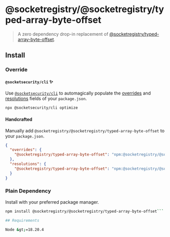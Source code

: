 # @socketregistry/@socketregistry/typed-array-byte-offset

> A zero dependency drop-in replacement of
> [@socketregistry/typed-array-byte-offset](https://www.npmjs.com/package/@socketregistry/typed-array-byte-offset).

## Install

### Override

#### `@socketsecurity/cli` :sparkles:

Use [`@socketsecurity/cli`](https://www.npmjs.com/package/@socketsecurity/cli)
to automagically populate the
[overrides](https://docs.npmjs.com/cli/v9/configuring-npm/package-json#overrides)
and [resolutions](https://yarnpkg.com/configuration/manifest#resolutions) fields
of your `package.json`.

```sh
npx @socketsecurity/cli optimize
```

#### Handcrafted

Manually add `@socketregistry/@socketregistry/typed-array-byte-offset` to your
`package.json`.

```json
{
  "overrides": {
    "@socketregistry/typed-array-byte-offset": "npm:@socketregistry/@socketregistry/typed-array-byte-offset@^1"
  },
  "resolutions": {
    "@socketregistry/typed-array-byte-offset": "npm:@socketregistry/@socketregistry/typed-array-byte-offset@^1"
  }
}
```

### Plain Dependency

Install with your preferred package manager.

````sh
npm install @socketregistry/@socketregistry/typed-array-byte-offset```

## Requirements

Node &gt;=18.20.4
````
